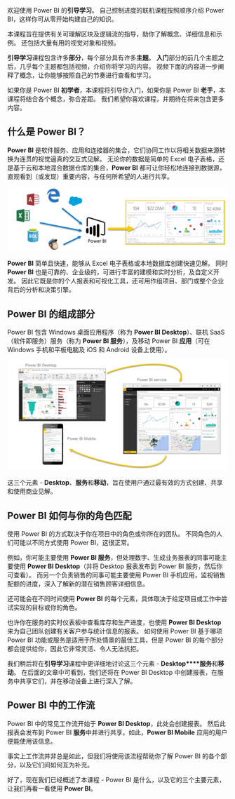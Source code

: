 欢迎使用 Power BI 的**引导学习**。 自己控制进度的联机课程按照顺序介绍 Power BI，这样你可从零开始构建自己的知识。

本课程旨在提供有关可理解区块及逻辑流的指导，助你了解概念、详细信息和示例。 还包括大量有用的视觉对象和视频。

**引导学习**课程包含许多**部分**，每个部分具有许多**主题**。 **入门**部分的前几个主题之后，几乎每个主题都包括视频，介绍你将学习的内容。 视频下面的内容进一步阐释了概念，让你能够按照自己的节奏进行查看和学习。

如果你是 Power BI **初学者**，本课程将引导你入门，如果你是 Power BI **老手**，本课程将结合各个概念，弥合差距。 我们希望你喜欢课程，并期待在将来包含更多内容。

## <a name="what-is-power-bi"></a>什么是 Power BI？
**Power BI** 是软件服务、应用和连接器的集合，它们协同工作以将相关数据来源转换为连贯的视觉逼真的交互式见解。 无论你的数据是简单的 Excel 电子表格，还是基于云和本地混合数据仓库的集合，**Power BI** 都可让你轻松地连接到数据源，直观看到（或发现）重要内容，与任何所希望的人进行共享。

![](media/0-0-what-is-power-bi/c0a0_1.png)

**Power BI** 简单且快速，能够从 Excel 电子表格或本地数据库创建快速见解。 同时 **Power BI** 也是可靠的、企业级的，可进行丰富的建模和实时分析，及自定义开发。 因此它既是你的个人报表和可视化工具，还可用作组项目、部门或整个企业背后的分析和决策引擎。

## <a name="the-parts-of-power-bi"></a>Power BI 的组成部分
Power BI 包含 Windows 桌面应用程序（称为 **Power BI Desktop**）、联机 SaaS（软件即服务）服务（称为 **Power BI 服务**），及移动 Power BI **应用**（可在 Windows 手机和平板电脑及 iOS 和 Android 设备上使用）。

![](media/0-0-what-is-power-bi/c0a0_2.png)

这三个元素 - **Desktop**、**服务**和**移动**，旨在使用户通过最有效的方式创建、共享和使用商业见解。

## <a name="how-power-bi-matches-your-role"></a>Power BI 如何与你的角色匹配
使用 Power BI 的方式取决于你在项目中的角色或你所在的团队。 不同角色的人们可能以不同方式使用 Power BI，这很正常。

例如，你可能主要使用 **Power BI 服务**，但处理数字、生成业务报表的同事可能主要使用 **Power BI Desktop**（并将 Desktop 报表发布到 Power BI 服务，然后你可查看）。 而另一个负责销售的同事可能主要使用 Power BI 手机应用，监视销售配额的进度，深入了解新的潜在销售顾客详细信息。

还可能会在不同时间使用 **Power BI** 的每个元素，具体取决于给定项目或工作中尝试实现的目标或你的角色。

也许你在服务的实时仪表板中查看库存和生产进度，也使用 **Power BI Desktop** 来为自己团队创建有关客户参与统计信息的报表。 如何使用 Power BI 基于哪项 Power BI 功能或服务是适用于所处情景的最佳工具，但是 Power BI 的每个部分都会提供给你，因此它非常灵活、令人无法抗拒。

我们稍后将在**引导学习**课程中更详细地讨论这三个元素 - **Desktop****服务**和**移动**。 在后面的文章中可看到，我们还将在 Power BI Desktop 中创建报表，在服务中共享它们，并在移动设备上进行深入了解。

## <a name="the-flow-of-work-in-power-bi"></a>Power BI 中的工作流
Power BI 中的常见工作流开始于 **Power BI Desktop**，此处会创建报表。 然后此报表会发布到 Power BI **服务**中并进行共享，如此，**Power BI Mobile** 应用的用户便能使用该信息。

事实上工作流并非总是如此，但我们将使用该流程帮助你了解 Power BI 的各个部分，以及它们间如何互为补充。

好了，现在我们已经概述了本课程 - Power BI 是什么，以及它的三个主要元素，让我们再看一看使用 **Power BI**。

